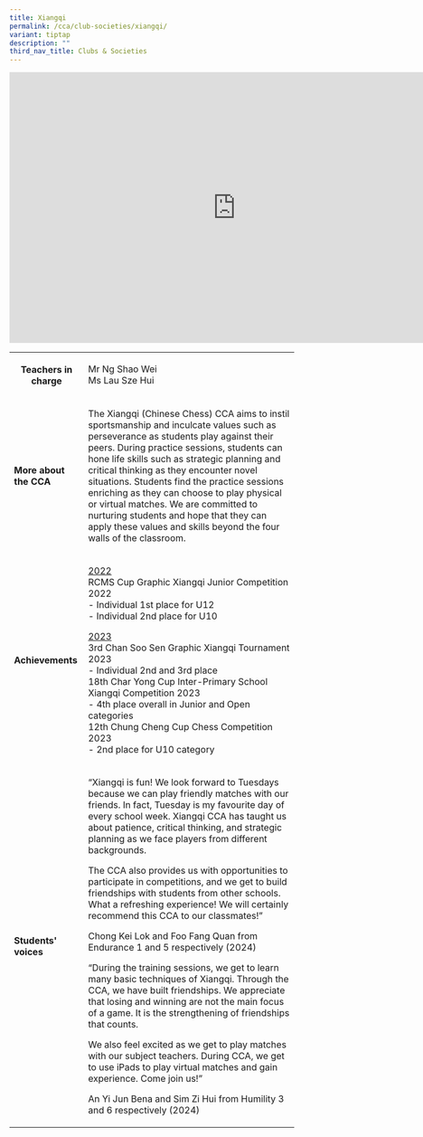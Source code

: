 ```yaml
---
title: Xiangqi
permalink: /cca/club-societies/xiangqi/
variant: tiptap
description: ""
third_nav_title: Clubs & Societies
---
```

<div class="iframe-wrapper">
<iframe height="479" width="800" allowfullscreen="true" frameborder="0" src="https://docs.google.com/presentation/d/e/2PACX-1vT0Nf08WOiIWv0T1JGRyGwcYJN7A7Sm_uwKUdixh4O1rwu_haF2gBI-RV0HZPBmHtVEQaj8Vk1W4Xdu/embed?start=true&amp;loop=true&amp;delayms=3000"></iframe>
</div>
<p></p>
<table style="minWidth: 50px">
<colgroup>
<col>
<col>
</colgroup>
<tbody>
<tr>
<th rowspan="1" colspan="1">
<p><strong>Teachers in charge</strong>
</p>
<p></p>
</th>
<td rowspan="1" colspan="1">
<p>Mr Ng Shao Wei
<br>Ms Lau Sze Hui</p>
</td>
</tr>
<tr>
<td rowspan="1" colspan="1">
<p><strong>More about the CCA</strong>
</p>
</td>
<td rowspan="1" colspan="1">
<p>The Xiangqi (Chinese Chess) CCA aims to instil sportsmanship and inculcate
values such as perseverance as students play against their peers. During
practice sessions, students can hone life skills such as strategic planning
and critical thinking as they encounter novel situations. Students find
the practice sessions enriching as they can choose to play physical or
virtual matches. We are committed to nurturing students and hope that they
can apply these values and skills beyond the four walls of the classroom.</p>
</td>
</tr>
<tr>
<td rowspan="1" colspan="1">
<p><strong>Achievements</strong>
</p>
</td>
<td rowspan="1" colspan="1">
<p><u>2022</u>
<br>RCMS Cup Graphic Xiangqi Junior Competition 2022
<br>- Individual 1st place for U12
<br>- Individual 2nd place for U10</p>
<p><u>2023</u>
<br>3rd Chan Soo Sen Graphic Xiangqi Tournament 2023
<br>- Individual 2nd and 3rd place
<br>18th Char Yong Cup Inter-Primary School Xiangqi Competition 2023
<br>- 4th place overall in Junior and Open categories
<br>12th Chung Cheng Cup Chess Competition 2023
<br>- 2nd place for U10 category</p>
<p></p>
</td>
</tr>
<tr>
<td rowspan="1" colspan="1">
<p><strong>Students' voices</strong>
</p>
</td>
<td rowspan="1" colspan="1">
<p>“Xiangqi is fun! We look forward to Tuesdays because we can play friendly
matches with our friends. In fact, Tuesday is my favourite day of every
school week. Xiangqi CCA has taught us about patience, critical thinking,
and strategic planning as we face players from different backgrounds.</p>
<p></p>
<p>The CCA also provides us with opportunities to participate in competitions,
and we get to build friendships with students from other schools. What
a refreshing experience! We will certainly recommend this CCA to our classmates!”</p>
<p></p>
<p>Chong Kei Lok and Foo Fang Quan from Endurance 1 and 5 respectively (2024)</p>
<p></p>
<p>“During the training sessions, we get to learn many basic techniques of
Xiangqi. Through the CCA, we have built friendships. We appreciate that
losing and winning are not the main focus of a game. It is the strengthening
of friendships that counts.</p>
<p></p>
<p>We also feel excited as we get to play matches with our subject teachers.
During CCA, we get to use iPads to play virtual matches and gain experience.
Come join us!”</p>
<p></p>
<p>An Yi Jun Bena and Sim Zi Hui from Humility 3 and 6 respectively (2024)</p>
</td>
</tr>
</tbody>
</table>
<p></p>